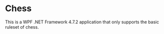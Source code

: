 # Chess
 This is a WPF .NET Framework 4.7.2 application that only supports the basic ruleset of chess.
